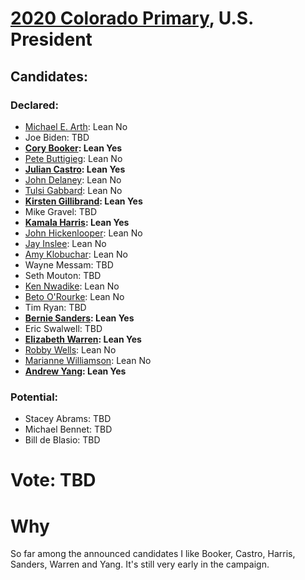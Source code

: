 # [2020 Colorado Primary](../README.md), U.S. President

## Candidates:

### Declared:

* [Michael E. Arth](michael_e_arth.md): Lean No
* Joe Biden: TBD
* **[Cory Booker](cory_booker.md): Lean Yes**
* [Pete Buttigieg](pete_buttigieg.md): Lean No
* **[Julian Castro](julian_castro.md): Lean Yes**
* [John Delaney](john_delaney.md): Lean No
* [Tulsi Gabbard](tulsi_gabbard.md): Lean No
* **[Kirsten Gillibrand](kirsten_gillibrand.md): Lean Yes**
* Mike Gravel: TBD
* **[Kamala Harris](kamala_harris.md): Lean Yes**
* [John Hickenlooper](john_hickenlooper.md): Lean No
* [Jay Inslee](jay_inslee.md): Lean No
* [Amy Klobuchar](amy_klobuchar.md): Lean No
* Wayne Messam: TBD
* Seth Mouton: TBD
* [Ken Nwadike](ken_nwadike.md): Lean No
* [Beto O'Rourke](beto_orourke.md): Lean No
* Tim Ryan: TBD
* **[Bernie Sanders](bernie_sanders.md): Lean Yes**
* Eric Swalwell: TBD
* **[Elizabeth Warren](elizabeth_warren.md): Lean Yes**
* [Robby Wells](robby_wells.md): Lean No
* [Marianne Williamson](marianne_williamson.md): Lean No
* **[Andrew Yang](andrew_yang.md): Lean Yes**

### Potential:

* Stacey Abrams: TBD
* Michael Bennet: TBD
* Bill de Blasio: TBD

# Vote: TBD

# Why

So far among the announced candidates I like Booker, Castro, Harris, Sanders, Warren and Yang. It's still very early in the campaign.
